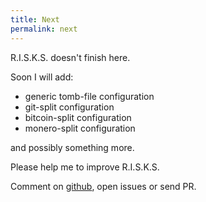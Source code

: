 ```yaml
---
title: Next
permalink: next
---
```


R.I.S.K.S. doesn't finish here.

Soon I will add:

* generic tomb-file configuration
* git-split configuration
* bitcoin-split configuration
* monero-split configuration

and possibly something more.

Please help me to improve R.I.S.K.S.

Comment on [github](https://github.com/19hundreds/risks-workflow), open issues or send PR.